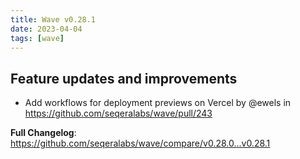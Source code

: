 ```yaml
---
title: Wave v0.28.1
date: 2023-04-04
tags: [wave]
---
```


## Feature updates and improvements

* Add workflows for deployment previews on Vercel by @ewels in https://github.com/seqeralabs/wave/pull/243


**Full Changelog**: https://github.com/seqeralabs/wave/compare/v0.28.0...v0.28.1
